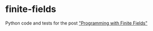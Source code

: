 finite-fields
=============

Python code and tests for the post ["Programming with Finite Fields"](http://jeremykun.com/2014/03/13/programming-with-finite-fields/)
